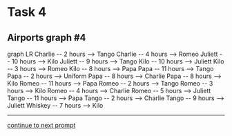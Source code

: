# Task 4
## Airports graph #4

<div></div>
<div class="mermaid-access">
graph LR
  Charlie -- 2 hours --> Tango
  Charlie -- 4 hours --> Romeo
  Juliett -- 10 hours --> Kilo
  Juliett -- 9 hours --> Tango
  Kilo -- 10 hours --> Juliett
  Kilo -- 3 hours --> Romeo
  Kilo -- 8 hours --> Papa
  Papa -- 11 hours --> Tango
  Papa -- 2 hours --> Uniform
  Papa -- 8 hours --> Charlie
  Papa -- 8 hours --> Kilo
  Romeo -- 11 hours --> Papa
  Romeo -- 2 hours --> Tango
  Romeo -- 3 hours --> Kilo
  Romeo -- 4 hours --> Charlie
  Romeo -- 5 hours --> Juliett
  Tango -- 11 hours --> Papa
  Tango -- 2 hours --> Charlie
  Tango -- 9 hours --> Juliett
  Whiskey -- 7 hours --> Kilo
</div>

---

[continue to next prompt](./task5prompt-t.html)

<!-- Required scripts for MermaidAccess -->
<script src="https://combinatronics.com/mermaid-js/mermaid/release/8.8.4/dist/mermaid.min.js"></script>
<script src="mermaid-access-elm.js"></script>
<script src="mermaid-access.js"></script>
<script>
mermaidAccess.go(mermaidAccess.textMode, mermaidAccess.displayAccessibleOnly)
</script>
    